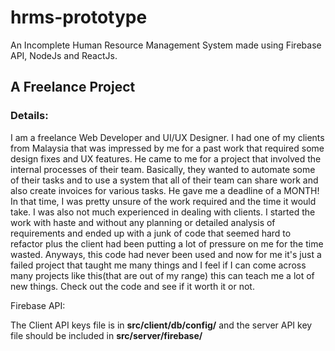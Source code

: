 # hrms-prototype
An Incomplete Human Resource Management System made using Firebase API, NodeJs and ReactJs.

<h2>
 A Freelance Project 
</h2>
<h3>
 Details:
</h3>
<p>
 I am a freelance Web Developer and UI/UX Designer. I had one of my clients from Malaysia that was impressed by me for a past work that 
 required some design fixes and UX features. He came to me for a project that involved the internal processes of their team. Basically, 
 they wanted to automate some of their tasks and to use a system that all of their team can share work and also create invoices for various
 tasks. He gave me a deadline of a MONTH! In that time, I was pretty unsure of the work required and the time it would take. I was also not
 much experienced in dealing with clients. I started the work with haste and without any planning or detailed analysis of requirements and 
 ended up with a junk of code that seemed hard to refactor plus the client had been putting a lot of pressure on me for the time wasted.
 Anyways, this code had never been used and now for me it's just a failed project that taught me many things and I feel if I can come across
 many projects like this(that are out of my range) this can teach me a lot of new things. Check out the code and see if it worth it or not.
 
 Firebase API:
 
 The Client API keys file is in <strong>src/client/db/config/</strong> and the server API key file should be included in
 <strong>src/server/firebase/</strong>
</p>
